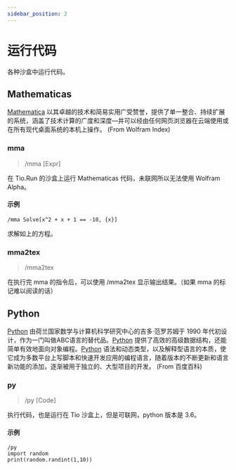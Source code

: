 ```yaml
---
sidebar_position: 2
---
```


# 运行代码

各种沙盒中运行代码。

## Mathematicas

[Mathematica](https://www.wolfram.com/mathematica/) 以其卓越的技术和简易实用广受赞誉，提供了单一整合、持续扩展的系统，涵盖了技术计算的广度和深度—并可以经由任何网页浏览器在云端使用或在所有现代桌面系统的本机上操作。
(From Wolfram Index)

### mma

> /mma [Expr]

在 Tio.Run 的沙盒上运行 Mathematicas 代码，未联网所以无法使用 Wolfram Alpha。

#### 示例
```
/mma Solve[x^2 + x + 1 == -10, {x}]
```

求解如上的方程。

### mma2tex

> /mma2tex

在执行完 mma 的指令后，可以使用 /mma2tex 显示输出结果。（如果 mma 的标记难以阅读的话）

## Python 

[Python](https://www.python.org/) 由荷兰国家数学与计算机科学研究中心的吉多·范罗苏姆于 1990 年代初设计，作为一门叫做ABC语言的替代品。[Python](https://www.python.org/) 提供了高效的高级数据结构，还能简单有效地面向对象编程。[Python](https://www.python.org/) 语法和动态类型，以及解释型语言的本质，使它成为多数平台上写脚本和快速开发应用的编程语言，随着版本的不断更新和语言新功能的添加，逐渐被用于独立的、大型项目的开发。
(From 百度百科)

### py

> /py [Code]

执行代码，也是运行在 Tio 沙盒上，但是可联网，python 版本是 3.6。

#### 示例
```
/py
import random
print(random.randint(1,10))
```
